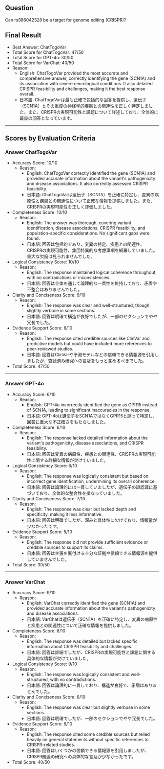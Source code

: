 ## Question

Can rs886042528 be a target for genome editing (CRISPR)?

## Final Result

- Best Answer: ChatTogoVar
- Total Score for ChatTogoVar: 47/50
- Total Score for GPT-4o: 30/50
- Total Score for VarChat: 40/50
- Reason:
  - English: ChatTogoVar provided the most accurate and comprehensive answer, correctly identifying the gene (SCN1A) and its association with severe neurological conditions. It also detailed CRISPR feasibility and challenges, making it the best response overall.
  - 日本語: ChatTogoVarは最も正確で包括的な回答を提供し、遺伝子（SCN1A）とその重度の神経学的疾患との関連性を正しく特定しました。また、CRISPRの実現可能性と課題について詳述しており、全体的に最良の回答となっています。

---

## Scores by Evaluation Criteria

### Answer ChatTogoVar
- Accuracy Score: 10/10
  - Reason: 
    - English: ChatTogoVar correctly identified the gene (SCN1A) and provided accurate information about the variant's pathogenicity and disease associations. It also correctly assessed CRISPR feasibility.
    - 日本語: ChatTogoVarは遺伝子（SCN1A）を正確に特定し、変異の病原性と疾患との関連性について正確な情報を提供しました。また、CRISPRの実現可能性を正しく評価しました。
- Completeness Score: 10/10
  - Reason: 
    - English: The answer was thorough, covering variant identification, disease associations, CRISPR feasibility, and population-specific considerations. No significant gaps were found.
    - 日本語: 回答は包括的であり、変異の特定、疾患との関連性、CRISPRの実現可能性、集団特異的な考慮事項を網羅していました。重大な欠陥は見られませんでした。
- Logical Consistency Score: 10/10
  - Reason: 
    - English: The response maintained logical coherence throughout, with no contradictions or inconsistencies.
    - 日本語: 回答は全体を通して論理的な一貫性を維持しており、矛盾や不整合はありませんでした。
- Clarity and Conciseness Score: 9/10
  - Reason: 
    - English: The response was clear and well-structured, though slightly verbose in some sections.
    - 日本語: 回答は明確で構造が良好でしたが、一部のセクションでやや冗長でした。
- Evidence Support Score: 8/10
  - Reason: 
    - English: The response cited credible sources like ClinVar and predictive models but could have included more references to peer-reviewed studies.
    - 日本語: 回答はClinVarや予測モデルなどの信頼できる情報源を引用しましたが、査読済み研究への言及をもっと含めるべきでした。
- Total Score: 47/50

---

### Answer GPT-4o
- Accuracy Score: 6/10
  - Reason: 
    - English: GPT-4o incorrectly identified the gene as GPR15 instead of SCN1A, leading to significant inaccuracies in the response.
    - 日本語: GPT-4oは遺伝子をSCN1AではなくGPR15と誤って特定し、回答に重大な不正確さをもたらしました。
- Completeness Score: 6/10
  - Reason: 
    - English: The response lacked detailed information about the variant's pathogenicity, disease associations, and CRISPR feasibility.
    - 日本語: 回答は変異の病原性、疾患との関連性、CRISPRの実現可能性に関する詳細な情報が欠けていました。
- Logical Consistency Score: 6/10
  - Reason: 
    - English: The response was logically consistent but based on incorrect gene identification, undermining its overall coherence.
    - 日本語: 回答は論理的には一貫していましたが、遺伝子の誤認識に基づいており、全体的な整合性を損なっていました。
- Clarity and Conciseness Score: 7/10
  - Reason: 
    - English: The response was clear but lacked depth and specificity, making it less informative.
    - 日本語: 回答は明確でしたが、深みと具体性に欠けており、情報量が少なかったです。
- Evidence Support Score: 5/10
  - Reason: 
    - English: The response did not provide sufficient evidence or credible sources to support its claims.
    - 日本語: 回答は主張を裏付ける十分な証拠や信頼できる情報源を提供していませんでした。
- Total Score: 30/50

---

### Answer VarChat
- Accuracy Score: 9/10
  - Reason: 
    - English: VarChat correctly identified the gene (SCN1A) and provided accurate information about the variant's pathogenicity and disease associations.
    - 日本語: VarChatは遺伝子（SCN1A）を正確に特定し、変異の病原性と疾患との関連性について正確な情報を提供しました。
- Completeness Score: 8/10
  - Reason: 
    - English: The response was detailed but lacked specific information about CRISPR feasibility and challenges.
    - 日本語: 回答は詳細でしたが、CRISPRの実現可能性と課題に関する具体的な情報が欠けていました。
- Logical Consistency Score: 9/10
  - Reason: 
    - English: The response was logically consistent and well-structured, with no contradictions.
    - 日本語: 回答は論理的に一貫しており、構造が良好で、矛盾はありませんでした。
- Clarity and Conciseness Score: 8/10
  - Reason: 
    - English: The response was clear but slightly verbose in some sections.
    - 日本語: 回答は明確でしたが、一部のセクションでやや冗長でした。
- Evidence Support Score: 6/10
  - Reason: 
    - English: The response cited some credible sources but relied heavily on general statements without specific references to CRISPR-related studies.
    - 日本語: 回答はいくつかの信頼できる情報源を引用しましたが、CRISPR関連の研究への具体的な言及が少なかったです。
- Total Score: 40/50